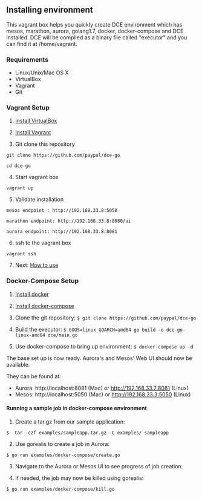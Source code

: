 ## Installing environment

This vagrant box helps you quickly create DCE environment which has mesos, marathon, aurora, golang1.7, docker, docker-compose and DCE installed. DCE will be compiled as a binary file called "executor" and you can find it at /home/vagrant. 

### Requirements

* Linux/Unix/Mac OS X
* VirtualBox
* Vagrant
* Git

### Vagrant Setup
1. [Install VirtualBox](https://www.virtualbox.org/wiki/Downloads)

2. [Install Vagrant](https://www.vagrantup.com/downloads.html)
3. Git clone this repository
  ```
  git clone https://github.com/paypal/dce-go
  
  cd dce-go
  ```
4. Start vagrant box

  ```
  vagrant up
  ```
5. Validate installation

  ```
  mesos endpoint : http://192.168.33.8:5050
  
  marathon endpoint: http://192.168.33.8:8080/ui
  
  aurora endpoint: http://192.168.33.8:8081
  
  ```
6. ssh to the vagrant box

  ```
  vagrant ssh
  ```
7. Next: [How to use](how-to-use.md)

### Docker-Compose Setup

1. [Install docker](https://docs.docker.com/get-docker/)

1. [Install docker-compose](https://docs.docker.com/compose/install/)

1. Clone the git repository: `$ git clone https://github.com/paypal/dce-go`

1. Build the executor: `$ GOOS=linux GOARCH=amd64 go build -o dce-go-linux-amd64 dce/main.go`

1. Use docker-compose to bring up environment: `$ docker-compose up -d`

The base set up is now ready. Aurora's and Mesos' Web UI should now be available.

They can be found at:

* Aurora: http://localhost:8081 (Mac) or http://192.168.33.7:8081 (Linux)
* Mesos: http://localhost:5050 (Mac) or http://192.168.33.3:5050 (Linux)


#### Running a sample job in docker-compose environment

1. Create a tar.gz from our sample application:

`$  tar -czf examples/sampleapp.tar.gz -C examples/ sampleapp`

2. Use gorealis to create a job in Aurora:

`$ go run examples/docker-compose/create.go`

3. Navigate to the Aurora or Mesos UI to see progress of job creation.

4. If needed, the job may now be killed using gorealis:

`$ go run examples/docker-compose/kill.go`

